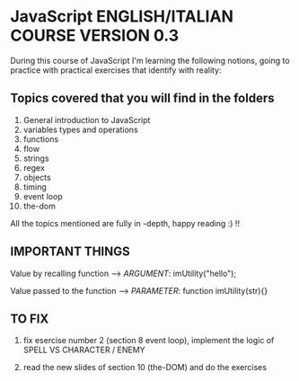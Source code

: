 # JavaScript ENGLISH/ITALIAN COURSE VERSION 0.3

During this course of JavaScript I'm learning the following notions, going to practice with practical exercises that identify with reality:

## Topics covered that you will find in the folders

1.  General introduction to JavaScript
2.  variables types and operations
3.  functions
4.  flow
5.  strings
6.  regex
7.  objects
8.  timing
9.  event loop
10. the-dom

All the topics mentioned are fully in -depth, happy reading :) !!

## IMPORTANT THINGS
Value by recalling function --> *ARGUMENT*: imUtility("hello");

Value passed to the function --> *PARAMETER*: function imUtility(str){} 

## TO FIX

1. fix esercise number 2 (section 8 event loop), implement the logic of SPELL VS CHARACTER / ENEMY 

2. read the new slides of section 10 (the-DOM) and do the exercises